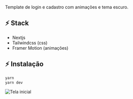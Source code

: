 Template de login e cadastro com animações e tema escuro.

## ⚡ Stack
- Nextjs
- Tailwindcss (css)
- Framer Motion (animações)


## ⚡ Instalação
```bash
yarn
yarn dev
```

![Tela inicial](https://res.cloudinary.com/gabrielcloud/image/upload/v1621004152/gabriel-portfolio/portfolio/login-template_eflfqi.png)
